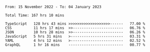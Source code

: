 <!-- <div align="center">
  
  ![](https://raw.githubusercontent.com/iaizawa0623/github-stats/master/generated/overview.svg#gh-dark-mode-only)
  ![](https://raw.githubusercontent.com/iaizawa0623/github-stats/master/generated/overview.svg#gh-light-mode-only)
  ![](https://raw.githubusercontent.com/iaizawa0623/github-stats/master/generated/languages.svg#gh-dark-mode-only)
  ![](https://raw.githubusercontent.com/iaizawa0623/github-stats/master/generated/languages.svg#gh-light-mode-only)

</div> -->


<!--
<a href="https://github.com/anuraghazra/github-readme-stats">
  <img src="https://github-readme-stats.vercel.app/api?username=iaizawa0623&show_icons=true&count_private=true&theme=dracula&line_height=40" />
  <img src="https://github-readme-stats.vercel.app/api/top-langs/?username=iaizawa0623&count_private=true&theme=dracula" />
</a>

***
-->

<!--START_SECTION:waka-->

```text
From: 15 November 2022 - To: 04 January 2023

Total Time: 167 hrs 10 mins

TypeScript   128 hrs 43 mins >>>>>>>>>>>>>>>>>>>------   77.00 %
CSS          11 hrs 17 mins  >>-----------------------   06.76 %
JSON         10 hrs 28 mins  >>-----------------------   06.26 %
JavaScript   5 hrs 31 mins   >------------------------   03.31 %
YAML         4 hrs 12 mins   >------------------------   02.52 %
GraphQL      1 hr 16 mins    -------------------------   00.77 %
```

<!--END_SECTION:waka-->
